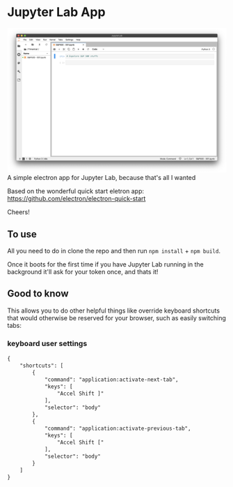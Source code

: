 # Jupyter Lab App
![](./ScreenShot.png)
A simple electron app for Jupyter Lab, because that's all I wanted

Based on the wonderful quick start eletron app: https://github.com/electron/electron-quick-start

Cheers!

## To use
All you need to do in clone the repo and then run `npm install` + `npm build`.

Once it boots for the first time if you have Jupyter Lab running in the background it'll ask for your token once, and thats it!

## Good to know

This allows you to do other helpful things like override keyboard shortcuts that would otherwise be reserved for your browser, such as easily switching tabs:

### keyboard user settings
```
{
    "shortcuts": [
        {
            "command": "application:activate-next-tab",
            "keys": [
                "Accel Shift ]"
            ],
            "selector": "body"
        },
        {
            "command": "application:activate-previous-tab",
            "keys": [
                "Accel Shift ["
            ],
            "selector": "body"
        }
    ]
}
```
